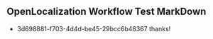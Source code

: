 ## OpenLocalization Workflow Test MarkDown
* 3d698881-f703-4d4d-be45-29bcc6b48367 
thanks!<!--HONumber=Mar16_HO2-->
